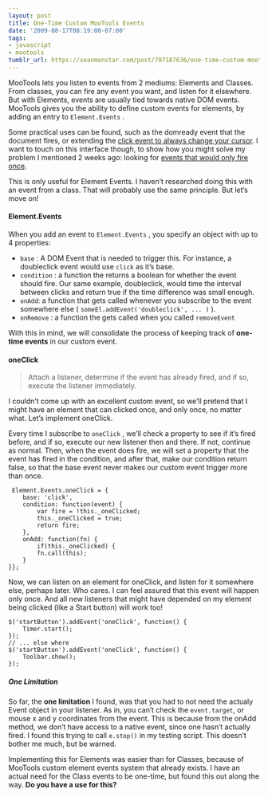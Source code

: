 ```yaml
---
layout: post
title: One-Time Custom MooTools Events
date: '2009-08-17T08:19:00-07:00'
tags:
- javascript
- mootools
tumblr_url: https://seanmonstar.com/post/707187636/one-time-custom-mootools-events
---
```

MooTools lets you listen to events from 2 mediums: Elements and Classes. From classes, you can fire any event you want, and listen for it elsewhere. But with Elements, events are usually tied towards native DOM events. MooTools gives you the ability to define custom events for elements, by adding an entry to `Element.Events` .

Some practical uses can be found, such as the domready event that the document fires, or extending the [click event to always change your cursor](http://davidwalsh.name/mootools-add-event). I want to touch on this interface though, to show how you might solve my problem I mentioned 2 weeks ago: looking for [events that would only fire once](http://mcarthurgfx.com/blog/article/one-time-events-already-fired).

This is only useful for Element Events. I haven’t researched doing this with an event from a class. That will probably use the same principle. But let’s move on!

#### Element.Events

When you add an event to `Element.Events` , you specify an object with up to 4 properties:

- `base` : A DOM Event that is needed to trigger this. For instance, a doubleclick event would use `click` as it’s base.
- `condition` : a function the returns a boolean for whether the event should fire. Our same example, doubleclick, would time the interval between clicks and return true if the time difference was small enough.
- `onAdd`: a function that gets called whenever you subscribe to the event somewhere else ( `someEl.addEvent('doubleclick', ... )` ). 
- `onRemove` : a function the gets called when you called `removeEvent` 

With this in mind, we will consolidate the process of keeping track of **one-time events** in our custom event.

#### oneClick

> Attach a listener, determine if the event has already fired, and if so, execute the listener immediately.

I couldn’t come up with an excellent custom event, so we’ll pretend that I might have an element that can clicked once, and only once, no matter what. Let’s implement oneClick.

Every time I subscribe to `oneClick` , we’ll check a property to see if it’s fired before, and if so, execute our new listener then and there. If not, continue as normal. Then, when the event does fire, we will set a property that the event has fired in the condition, and after that, make our condition return false, so that the base event never makes our custom event trigger more than once.

     Element.Events.oneClick = {
    	base: 'click',
    	condition: function(event) {
    		var fire = !this._oneClicked;
    		this._oneClicked = true;
    		return fire;
    	},
    	onAdd: function(fn) {
    		if(this._oneClicked) {
    		fn.call(this);
    	}
    }};

Now, we can listen on an element for oneClick, and listen for it somewhere else, perhaps later. Who cares. I can feel assured that this event will happen only once. And all new listeners that might have depended on my element being clicked (like a Start button) will work too!

    $('startButton').addEvent('oneClick', function() {
    	Timer.start();
    });
    // ... else where
    $('startButton').addEvent('oneClick', function() {
    	Toolbar.show();
    });

##### One Limitation

So far, the **one limitation** I found, was that you had to not need the actualy Event object in your listener. As in, you can’t check the `event.target`, or mouse x and y coordinates from the event. This is because from the onAdd method, we don’t have access to a native event, since one hasn’t actually fired. I found this trying to call `e.stop()` in my testing script. This doesn’t bother me much, but be warned.

Implementing this for Elements was easier than for Classes, because of MooTools custom element events system that already exists. I have an actual need for the Class events to be one-time, but found this out along the way. **Do you have a use for this?**

